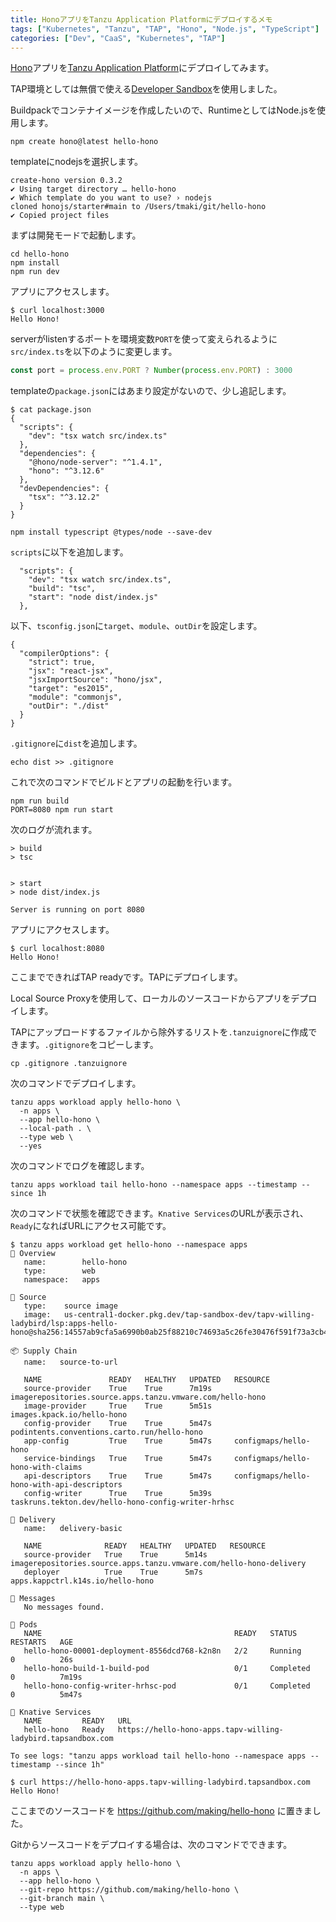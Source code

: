 ```yaml
---
title: HonoアプリをTanzu Application Platformにデプロイするメモ
tags: ["Kubernetes", "Tanzu", "TAP", "Hono", "Node.js", "TypeScript"]
categories: ["Dev", "CaaS", "Kubernetes", "TAP"]
---
```



[Hono](https://hono.dev)アプリを[Tanzu Application Platform](https://tanzu.vmware.com/application-platform)にデプロイしてみます。

TAP環境としては無償で使える[Developer Sandbox](https://tanzu.academy/guides/developer-sandbox)を使用しました。

Buildpackでコンテナイメージを作成したいので、RuntimeとしてはNode.jsを使用します。

```
npm create hono@latest hello-hono
```

templateにnodejsを選択します。

```
create-hono version 0.3.2
✔ Using target directory … hello-hono
✔ Which template do you want to use? › nodejs
cloned honojs/starter#main to /Users/tmaki/git/hello-hono
✔ Copied project files
```

まずは開発モードで起動します。

```
cd hello-hono
npm install
npm run dev
```

アプリにアクセスします。

```
$ curl localhost:3000
Hello Hono!
```

serverがlistenするポートを環境変数`PORT`を使って変えられるように`src/index.ts`を以下のように変更します。

```js
const port = process.env.PORT ? Number(process.env.PORT) : 3000
```

templateの`package.json`にはあまり設定がないので、少し追記します。

```
$ cat package.json 
{
  "scripts": {
    "dev": "tsx watch src/index.ts"
  },
  "dependencies": {
    "@hono/node-server": "^1.4.1",
    "hono": "^3.12.6"
  },
  "devDependencies": {
    "tsx": "^3.12.2"
  }
}
```

```
npm install typescript @types/node --save-dev
```

`scripts`に以下を追加します。

```
  "scripts": {
    "dev": "tsx watch src/index.ts",
    "build": "tsc",
    "start": "node dist/index.js"
  },
```

以下、`tsconfig.json`に`target`、`module`、`outDir`を設定します。

```
{
  "compilerOptions": {
    "strict": true,
    "jsx": "react-jsx",
    "jsxImportSource": "hono/jsx",
    "target": "es2015",
    "module": "commonjs",
    "outDir": "./dist"
  }
}
```

`.gitignore`に`dist`を追加します。

```
echo dist >> .gitignore
```


これで次のコマンドでビルドとアプリの起動を行います。

```
npm run build
PORT=8080 npm run start
```

次のログが流れます。

```
> build
> tsc


> start
> node dist/index.js

Server is running on port 8080
```

アプリにアクセスします。

```
$ curl localhost:8080
Hello Hono!
```

ここまでできればTAP readyです。TAPにデプロイします。

Local Source Proxyを使用して、ローカルのソースコードからアプリをデプロイします。

TAPにアップロードするファイルから除外するリストを`.tanzuignore`に作成できます。`.gitignore`をコピーします。

```
cp .gitignore .tanzuignore
```

次のコマンドでデプロイします。

```
tanzu apps workload apply hello-hono \
  -n apps \
  --app hello-hono \
  --local-path . \
  --type web \
  --yes
```

次のコマンドでログを確認します。

```
tanzu apps workload tail hello-hono --namespace apps --timestamp --since 1h
```

次のコマンドで状態を確認できます。`Knative Services`のURLが表示され、`Ready`になればURLにアクセス可能です。

```
$ tanzu apps workload get hello-hono --namespace apps                 
📡 Overview
   name:        hello-hono
   type:        web
   namespace:   apps

💾 Source
   type:    source image
   image:   us-central1-docker.pkg.dev/tap-sandbox-dev/tapv-willing-ladybird/lsp:apps-hello-hono@sha256:14557ab9cfa5a6990b0ab25f88210c74693a5c26fe30476f591f73a3cb4d7214

📦 Supply Chain
   name:   source-to-url

   NAME               READY   HEALTHY   UPDATED   RESOURCE
   source-provider    True    True      7m19s     imagerepositories.source.apps.tanzu.vmware.com/hello-hono
   image-provider     True    True      5m51s     images.kpack.io/hello-hono
   config-provider    True    True      5m47s     podintents.conventions.carto.run/hello-hono
   app-config         True    True      5m47s     configmaps/hello-hono
   service-bindings   True    True      5m47s     configmaps/hello-hono-with-claims
   api-descriptors    True    True      5m47s     configmaps/hello-hono-with-api-descriptors
   config-writer      True    True      5m39s     taskruns.tekton.dev/hello-hono-config-writer-hrhsc

🚚 Delivery
   name:   delivery-basic

   NAME              READY   HEALTHY   UPDATED   RESOURCE
   source-provider   True    True      5m14s     imagerepositories.source.apps.tanzu.vmware.com/hello-hono-delivery
   deployer          True    True      5m7s      apps.kappctrl.k14s.io/hello-hono

💬 Messages
   No messages found.

🛶 Pods
   NAME                                           READY   STATUS      RESTARTS   AGE
   hello-hono-00001-deployment-8556dcd768-k2n8n   2/2     Running     0          26s
   hello-hono-build-1-build-pod                   0/1     Completed   0          7m19s
   hello-hono-config-writer-hrhsc-pod             0/1     Completed   0          5m47s

🚢 Knative Services
   NAME         READY   URL
   hello-hono   Ready   https://hello-hono-apps.tapv-willing-ladybird.tapsandbox.com

To see logs: "tanzu apps workload tail hello-hono --namespace apps --timestamp --since 1h"
```


```
$ curl https://hello-hono-apps.tapv-willing-ladybird.tapsandbox.com
Hello Hono!
```

ここまでのソースコードを https://github.com/making/hello-hono に置きました。

Gitからソースコードをデプロイする場合は、次のコマンドでできます。

```
tanzu apps workload apply hello-hono \
  -n apps \
  --app hello-hono \
  --git-repo https://github.com/making/hello-hono \
  --git-branch main \
  --type web
```